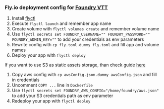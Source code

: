### Fly.io deployment config for [Foundry VTT](https://foundryvtt.com)

1. Install [flyctl](https://fly.io/docs/flyctl/)
2. Execute ``flyctl launch`` and remember app name
3. Create volume with ``flyctl volumes create`` and remember volume name
4. Use ``flyctl secrets set FOUNDRY_USERNAME="" FOUNDRY_PASSWORD="" FOUNDRY_ADMIN_KEY=""`` to add your credentials as
   env parameters
5. Rewrite config with ``cp fly.toml.dummy fly.toml`` and fill app and volume names
6. Deploy your app with  ``flyctl deploy``

If you want to use S3 as static assets storage, than check guide [here](https://foundryvtt.com/article/aws-s3/)

1. Copy aws config with ``cp awsConfig.json.dummy awsConfig.json`` and fill in credentials
2. Uncomment `COPY ...` line in `Dockerfile`
3. Use ``flyctl secrets set FOUNDRY_AWS_CONFIG="/home/foundry/aws.json"`` to add your S3 credentials path as env parameter
4. Redeploy your app with ``flyctl deploy``
